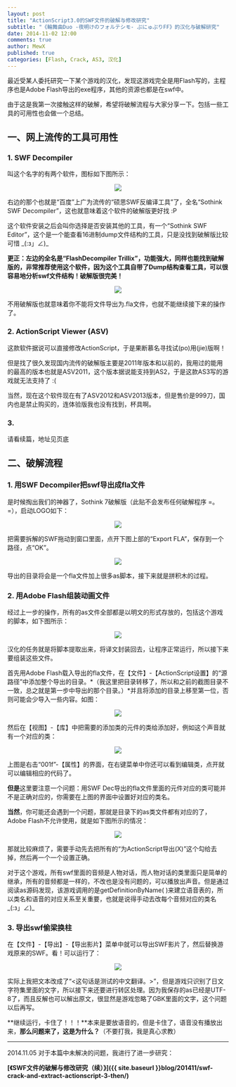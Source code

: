 ```yaml
---
layout: post
title: "ActionScript3.0的SWF文件的破解与修改研究"
subtitle: "《輪舞曲Duo -夜明けのフォルテシモ- ぷにゅぷりFF》的汉化与破解研究"
date: 2014-11-02 12:00
comments: true
author: MewX
published: true
categories: [Flash, Crack, AS3, 汉化]
---
```


最近受某人委托研究一下某个游戏的汉化，发现这游戏完全是用Flash写的，主程序也是Adobe Flash导出的exe程序，其他的资源也都是在swf中。

由于这是我第一次接触这样的破解，希望将破解流程与大家分享一下。包括一些工具的可用性也会做一个总结。

## 一、网上流传的工具可用性

### 1. SWF Decompiler

叫这个名字的有两个软件，图标如下图所示：

<center><img src="{{ site.cdn }}imgs/201411/01-two-swf-decompilers.png" /></center>

右边的那个也就是“百度”上广为流传的“硕思SWF反编译工具”了，全名“Sothink SWF Decompiler”，这也就意味着这个软件的破解版更好找 :P

这个软件安装之后会叫你选择是否安装其他的工具，有一个“Sothink SWF Editor”，这个是一个能查看16进制dump文件结构的工具，只是没找到破解版比较可惜 \_(:з」∠)\_

**更正：左边的全名是“FlashDecompiler Trillix”，功能强大，同样也能找到破解版的，非常推荐使用这个软件，因为这个工具自带了Dump结构查看工具，可以很容易地分析swf文件结构！破解版很完美！**

<center><a href="{{ site.cdn }}imgs/201411/12-dump-view.png" target="_blank"><img src="{{ site.cdn }}imgs/201411/12-dump-view.png" style="max-width:100%;"/></a></center>

不用破解版也就意味着你不能将文件导出为.fla文件，也就不能继续接下来的操作了。

### 2. ActionScript Viewer (ASV)

这款软件据说可以直接修改ActionScript，于是果断慕名寻找试(po)用(jie)版啊！

但是找了很久发现国内流传的破解版主要是2011年版本和以前的，我用过的能用的最高的版本也就是ASV2011，这个版本据说能支持到AS2，于是这款AS3写的游戏就无法支持了 :(

当然，现在这个软件现在有了ASV2012和ASV2013版本，但是售价是999刀，国内也是禁止购买的，连体验版我也没有找到，杯具啊。

### 3.

请看续篇，地址见页底

## 二、破解流程

### 1. 用SWF Decompiler把swf导出成fla文件

是时候掏出我们的神器了，Sothink 7破解版（此贴不会发布任何破解程序 =。=），启动LOGO如下：

<center><img src="{{ site.cdn }}imgs/201411/02-swf-decompiler-logo.png" style="max-width:100%;"/></center>

把需要拆解的SWF拖动到窗口里面，点开下图上部的“Export FLA”，保存到一个路径，点“OK”。

<center><img src="{{ site.cdn }}imgs/201411/03-swf-to-fla.png" style="max-width:100%;"/></center>

导出的目录将会是一个fla文件加上很多as脚本，接下来就是拼积木的过程。

### 2. 用Adobe Flash组装动画文件

经过上一步的操作，所有的as文件全部都是以明文的形式存放的，包括这个游戏的脚本，如下图所示：

<center><a href="{{ site.cdn }}imgs/201411/04-sc-example.png" target="_blank"><img src="{{ site.cdn }}imgs/201411/04-sc-example.png" style="max-width:100%;"/></a></center>

汉化的任务就是将脚本提取出来，将译文封装回去，让程序正常运行，所以接下来要组装这些文件。

首先用Adobe Flash载入导出的fla文件，在【文件】-【ActionScript设置】的“源路径”中添加整个导出的目录。*（我这里把目录转移了，所以和之前的截图目录不一致，总之就是第一步中导出的那个目录。）*并且将添加的目录上移至第一位，否则可能会少导入一些内容。如图：

<center><img src="{{ site.cdn }}imgs/201411/05-as-setting.png" style="max-width:100%;"/></center>

然后在【视图】-【库】中把需要的添加类的元件的类给添加好，例如这个声音就有一个对应的类：

<center><a href="{{ site.cdn }}imgs/201411/06-sound-class.png" target="_blank"><img src="{{ site.cdn }}imgs/201411/06-sound-class.png" style="max-width:100%;"/></a></center>

上图是右击“001f”-【属性】的界面，在右键菜单中你还可以看到编辑类，点开就可以编辑相应的代码了。

**但是**这里要注意一个问题：用SWF Dec导出的fla文件里面的元件对应的类可能并不是正确对应的，你需要在上图的界面中设置好对应的类名。

**当然**，你可能还会遇到一个问题，那就是目录下的as类文件都有对应的了，Adobe Flash不允许使用，就是如下图所示的情况：

<center><a href="{{ site.cdn }}imgs/201411/07-fail-to-change-class.png" target="_blank"><img src="{{ site.cdn }}imgs/201411/07-fail-to-change-class.png" style="max-width:100%;"/></a></center>

那就比较麻烦了，需要手动先去把所有的“为ActionScript导出(X)”这个勾给去掉，然后再一个一个设置正确。

对于这个游戏，所有swf里面的音频是人物对话，而人物对话的类里面只是简单的继承，所有的音频都是一样的，不改也是没有问题的，可以播放出声音。但是通过阅读as源码发现，该游戏调用的是getDefinitionByName( )来建立语音表的，所以类名和语音的对应关系至关重要，也就是说得手动去改每个音频对应的类名 \_(:з」∠)\_

### 3. 导出swf偷梁换柱

在【文件】-【导出】-【导出影片】菜单中就可以导出SWF影片了，然后替换游戏原来的SWF。看！可以运行了：

<center><img src="{{ site.cdn }}imgs/201411/08-game-screen-fail-GBK.png" style="max-width:100%;"/></center>

实际上我把文本改成了“<这句话是测试的中文翻译。>”，但是游戏只识别了日文字符集里面的文字，所以接下来还要进行转区处理。因为我保存的as已经是UTF-8了，而且反解也可以解出原文，很显然是游戏忽略了GBK里面的文字，这个问题以后再写。

**继续运行，卡住了！！！**本来是要放语音的，但是卡住了，语音没有播放出来，**那么问题来了，这是为什么？**（不要打我，我是真心求教）

----

2014.11.05 对于本篇中未解决的问题，我进行了进一步研究：

**[《SWF文件的破解与修改研究（续）》]({{ site.baseurl }}blog/201411/swf-crack-and-extract-actionscript-3-then/)**
